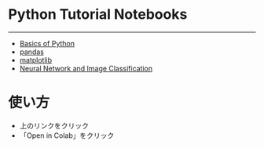 # Python Tutorial Notebooks
---

- [Basics of Python](https://github.com/fukuta-takenaka/pub_colab/blob/main/Basics_of_Python.ipynb)
- [pandas](https://github.com/fukuta-takenaka/pub_colab/blob/main/tutorial_pandas_numpy.ipynb)
- [matplotlib](https://github.com/fukuta-takenaka/pub_colab/blob/main/tutorial_matplotlib.ipynb)
- [Neural Network and Image Classification](https://github.com/fukuta-takenaka/pub_colab/blob/main/tutorial_image_classification.ipynb)

# 使い方
- 上のリンクをクリック
- 「Open in Colab」をクリック
